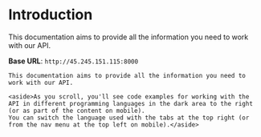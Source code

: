 # Introduction

This documentation aims to provide all the information you need to work with our API.

<aside>
    <strong>Base URL</strong>: <code>http://45.245.151.115:8000</code>
</aside>

    This documentation aims to provide all the information you need to work with our API.

    <aside>As you scroll, you'll see code examples for working with the API in different programming languages in the dark area to the right (or as part of the content on mobile).
    You can switch the language used with the tabs at the top right (or from the nav menu at the top left on mobile).</aside>

